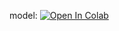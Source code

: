model:
[![Open In Colab](https://colab.research.google.com/assets/colab-badge.svg)](https://colab.research.google.com/github/L3peha/internshipVK/blob/main/Model_DetectingSpam.ipynb)
